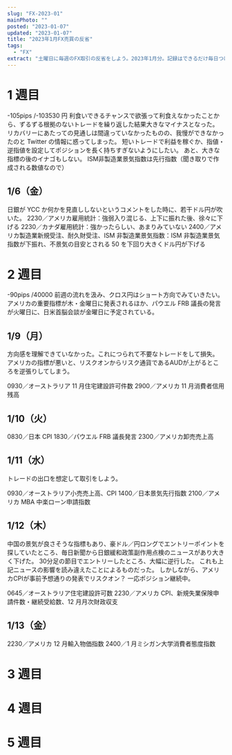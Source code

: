 ```yaml
---
slug: "FX-2023-01"
mainPhoto: ""
posted: "2023-01-07"
updated: "2023-01-07"
title: "2023年1月FX売買の反省"
tags:
  - "FX"
extract: "土曜日に毎週のFX取引の反省をしよう。2023年1月分。記録はできるだけ毎日つける。"
---
```


# 1 週目

-105pips /-103530 円
利食いできるチャンスで欲張って利食えなかったことから、ずるずる根拠のないトレードを繰り返した結果大きなマイナスとなった。
リカバリーにあたっての見通しは間違っていなかったものの、我慢ができなかったのと Twitter の情報に惑ってしまった。
短いトレードで利益を稼ぐか、指値・逆指値を設定してポジションを長く持ちすぎないようにしたい。
あと、大きな指標の後のイナゴもしない。
ISM非製造業景気指数は先行指数（聞き取りで作成される数値なので）

## 1/6（金）

日銀が YCC か何かを見直ししないというコメントをした時に、若干ドル円が吹いた。
2230／アメリカ雇用統計：強弱入り混じる、上下に振れた後、徐々に下げる
2230／カナダ雇用統計：強かったらしい、あまりみていない
2400／アメリカ製造業新規受注、耐久財受注、ISM 非製造業景気指数：ISM 非製造業景気指数が下振れ、不景気の目安とされる 50 を下回り大きくドル円が下げる

# 2 週目
-90pips /40000
前週の流れを汲み、クロス円はショート方向でみていきたい。
アメリカの重要指標が木・金曜日に発表されるほか、パウエル FRB 議長の発言が火曜日に、日米首脳会談が金曜日に予定されている。

## 1/9（月）

方向感を理解できていなかった。これにつられて不要なトレードをして損失。
アメリカの指標が悪いと、リスクオンからリスク通貨であるAUDが上がるところを逆張りしてしまう。

0930／オーストラリア 11 月住宅建設許可件数
2900／アメリカ 11 月消費者信用残高

## 1/10（火）

0830／日本 CPI
1830／パウエル FRB 議長発言
2300／アメリカ卸売売上高

## 1/11（水）

トレードの出口を想定して取引をしよう。

0930／オーストラリア小売売上高、CPI
1400／日本景気先行指数
2100／アメリカ MBA 中楽ローン申請指数

## 1/12（木）

中国の景気が良さそうな指標もあり、豪ドル／円ロングでエントリーポイントを探していたところ、毎日新聞から日銀緩和政策副作用点検のニュースがあり大きく下げた。
30分足の節目でエントリーしたところ、大幅に逆行した。
これも上記ニュースの影響を読み違えたことによるものだった。
しかしながら、アメリカCPIが事前予想通りの発表でリスクオン？
一応ポジション継続中。

0645／オーストラリア住宅建設許可数
2230／アメリカ CPI、新規失業保険申請件数・継続受給数、12 月月次財政収支

## 1/13（金）

2230／アメリカ 12 月輸入物価指数
2400／1 月ミシガン大学消費者態度指数

# 3 週目

# 4 週目

# 5 週目
